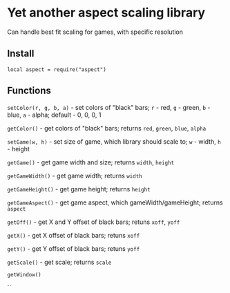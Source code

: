 # Yet another aspect scaling library

Can handle best fit scaling for games, with specific resolution

## Install

`local aspect = require("aspect")`

## Functions

`setColor(r, g, b, a)` - set colors of "black" bars; `r` - red, `g` - green, `b` - blue, `a` - alpha; default - 0, 0, 0, 1

`getColor()`           - get colors of "black" bars; returns `red`, `green`, `blue`, `alpha`


`setGame(w, h)`        - set size of game, which library should scale to; `w` - width, `h` - height

`getGame()`            - get game width and size; returns `width`, `height`

`getGameWidth()`       - get game width; returns `width`

`getGameHeight()`      - get game height; returns `height`

`getGameAspect()`      - get game aspect, which gameWidth/gameHeight; returns `aspect`


`getOff()`             - get X and Y offset of black bars; retuns `xoff`, `yoff`

`getX()`               - get X offset of black bars; retuns `xoff`

`getY()`               - get Y offset of black bars; retuns `yoff`


`getScale()`           - get scale; returns `scale`

`getWindow()`

``
